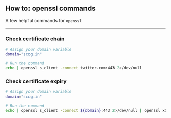 ## How to: openssl commands

A few helpful commands for `openssl`

---

### Check certificate chain
```bash
# Assign your domain variable
domain="scog.in"

# Run the command
echo | openssl s_client -connect twitter.com:443 2>/dev/null
```

### Check certificate expiry
```bash
# Assign your domain variable
domain="scog.in"

# Run the command
echo | openssl s_client -connect ${domain}:443 2>/dev/null | openssl x509 -noout -dates
```
